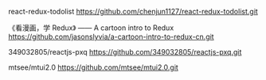 react-redux-todolist
https://github.com/chenjun1127/react-redux-todolist.git

《看漫画，学 Redux》 —— A cartoon intro to Redux
https://github.com/jasonslyvia/a-cartoon-intro-to-redux-cn.git

349032805/reactjs-pxq
https://github.com/349032805/reactjs-pxq.git

mtsee/mtui2.0
https://github.com/mtsee/mtui2.0.git